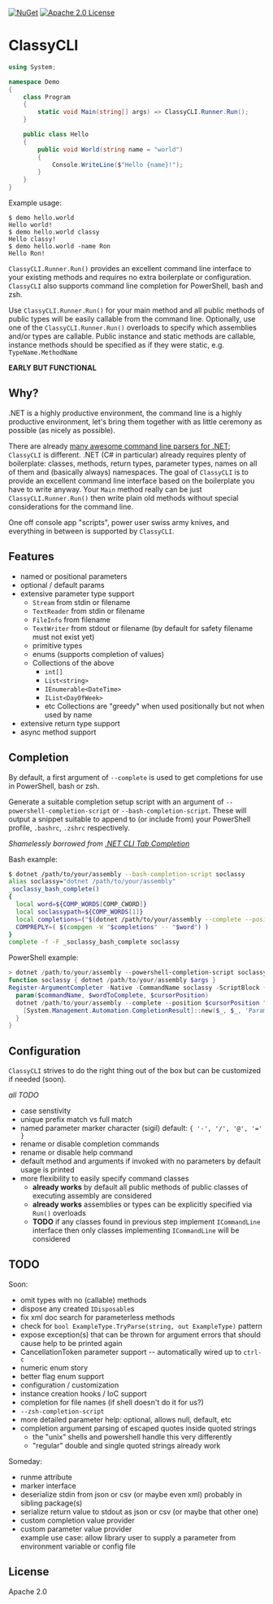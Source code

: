 [![NuGet](https://img.shields.io/nuget/v/ClassyCLI.svg)](https://www.nuget.org/packages/ClassyCLI)
[![Apache 2.0 License](https://img.shields.io/github/license/cameronism/ClassyCLI.svg)](https://github.com/cameronism/ClassyCLI/blob/master/LICENSE)

# ClassyCLI

```csharp
using System;

namespace Demo
{
    class Program
    {
        static void Main(string[] args) => ClassyCLI.Runner.Run();
    }

    public class Hello
    {
        public void World(string name = "world")
        {
            Console.WriteLine($"Hello {name}!");
        }
    }
}
```

Example usage:

```
$ demo hello.world
Hello world!
$ demo hello.world classy
Hello classy!
$ demo hello.world -name Ron
Hello Ron!
```

`ClassyCLI.Runner.Run()` provides an excellent command line interface to your existing methods and 
requires no extra boilerplate or configuration.  `ClassyCLI` also supports command line completion
for PowerShell, bash and zsh.

Use `ClassyCLI.Runner.Run()` for your main method and all public methods of public types will be easily callable from the command line.  Optionally, use one of the `ClassyCLI.Runner.Run()` overloads to specify which assemblies and/or types are callable.  Public instance and static methods are callable, instance methods should be specified as if they were static, e.g. `TypeName.MethodName`

**EARLY BUT FUNCTIONAL**

## Why?

.NET is a highly productive environment, the command line is a highly productive environment, 
let's bring them together with as little ceremony as possible (as nicely as possible).

There are already [many awesome command line parsers for .NET](https://github.com/quozd/awesome-dotnet#cli);
`ClassyCLI` is different.  .NET (C# in particular) already requires 
plenty of boilerplate: classes, methods, return types, parameter types, names on all of them and (basically always) namespaces.
The goal of `ClassyCLI` is to provide an excellent command line interface based on the boilerplate you have to write anyway.
Your `Main` method really can be just `ClassyCLI.Runner.Run()` then 
write plain old methods without special considerations for the command line.

One off console app "scripts", power user swiss army knives, and everything in between is supported by `ClassyCLI`.


## Features

- named or positional parameters
- optional / default params
- extensive parameter type support
	- `Stream` from stdin or filename
	- `TextReader` from stdin or filename
	- `FileInfo` from filename
	- `TextWriter` from stdout or filename (by default for safety filename must not exist yet)
	- primitive types
	- enums (supports completion of values)
	- Collections of the above
		- `int[]`
		- `List<string>`
		- `IEnumerable<DateTime>`
		- `IList<DayOfWeek>`
		- etc
		Collections are "greedy" when used positionally but not when used by name
- extensive return type support
- async method support





## Completion

By default, a first argument of `--complete` is used to get completions for use in PowerShell, bash or zsh.

Generate a suitable completion setup script with an argument of `--powershell-completion-script` or `--bash-completion-script`.  These will output a snippet suitable to append to (or include from) your PowerShell profile, `.bashrc`, `.zshrc` respectively.

_Shamelessly borrowed from [.NET CLI Tab Completion](https://github.com/dotnet/cli/blob/master/Documentation/general/tab-completion.md)_


Bash example:

```bash
$ dotnet /path/to/your/assembly --bash-completion-script soclassy
alias soclassy="dotnet /path/to/your/assembly"
_soclassy_bash_complete()
{
  local word=${COMP_WORDS[COMP_CWORD]}
  local soclassypath=${COMP_WORDS[1]}
  local completions=("$(dotnet /path/to/your/assembly --complete --position ${COMP_POINT} "${COMP_LINE}")")
  COMPREPLY=( $(compgen -W "$completions" -- "$word") )
}
complete -f -F _soclassy_bash_complete soclassy
```


PowerShell example:

```powershell
> dotnet /path/to/your/assembly --powershell-completion-script soclassy
function soclassy { dotnet /path/to/your/assembly $args }
Register-ArgumentCompleter -Native -CommandName soclassy -ScriptBlock {
  param($commandName, $wordToComplete, $cursorPosition)
  dotnet /path/to/your/assembly --complete --position $cursorPosition "$wordToComplete" | ForEach-Object {
    [System.Management.Automation.CompletionResult]::new($_, $_, 'ParameterValue', $_)
  }
}
```

## Configuration

`ClassyCLI` strives to do the right thing out of the box but can be customized if needed (soon).

_all TODO_

- case senstivity
- unique prefix match vs full match
- named parameter marker character (sigil)
	default: `{ '-', '/', '@', '=' }`
- rename or disable completion commands
- rename or disable help command
- default method and arguments if invoked with no parameters
	by default usage is printed
- more flexibility to easily specify command classes
	- **already works** by default all public methods of public classes of executing assembly are considered
	- **already works** assemblies or types can be explicitly specified via `Run()` overloads
	- **TODO** if any classes found in previous step implement `ICommandLine` interface then
		only classes implementing `ICommandLine` will be considered

## TODO

Soon:

- omit types with no (callable) methods
- dispose any created `IDisposable`s
- fix xml doc search for parameterless methods
- check for `bool ExampleType.TryParse(string, out ExampleType)` pattern
- expose exception(s) that can be thrown for argument errors that should cause help to be printed again
- CancellationToken parameter support -- automatically wired up to `ctrl-c`
- numeric enum story
- better flag enum support
- configuration / customization
- instance creation hooks / IoC support
- completion for file names (if shell doesn't do it for us?)
- `--zsh-completion-script`
- more detailed parameter help: optional, allows null, default, etc
- completion argument parsing of escaped quotes inside quoted strings
	- the "unix" shells and powershell handle this very differently
	- "regular" double and single quoted strings already work


Someday:


-   runme attribute
-   marker interface
-   deserialize stdin from json or csv (or maybe even xml) probably in sibling package(s)
-   serialize return value to stdout as json or csv (or maybe that other one)
-	custom completion value provider
-	custom parameter value provider  
	example use case: allow library user to supply a parameter from environment variable or config file



## License

Apache 2.0
